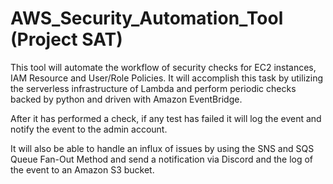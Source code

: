 # AWS_Security_Automation_Tool (Project SAT)

This tool will automate the workflow of security checks for EC2 instances, IAM Resource and User/Role Policies. It will accomplish this task by utilizing the serverless infrastructure of Lambda and perform periodic checks backed by python and driven with Amazon EventBridge.

After it has performed a check, if any test has failed it will log the event and notify the event to the admin account.

It will also be able to handle an influx of issues by using the SNS and SQS Queue Fan-Out Method and send a notification via Discord and the log of the event to an Amazon S3 bucket.